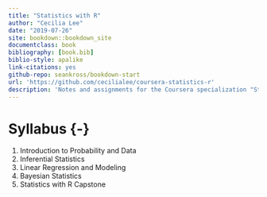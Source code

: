 ```yaml
--- 
title: "Statistics with R"
author: "Cecilia Lee"
date: "2019-07-26"
site: bookdown::bookdown_site
documentclass: book
bibliography: [book.bib]
biblio-style: apalike
link-citations: yes
github-repo: seankross/bookdown-start
url: 'https://github.com/cecilialee/coursera-statistics-r'
description: 'Notes and assignments for the Coursera specialization "Statistics with R".'
---
```


# Syllabus {-}

1. Introduction to Probability and Data
2. Inferential Statistics
3. Linear Regression and Modeling
4. Bayesian Statistics
5. Statistics with R Capstone

